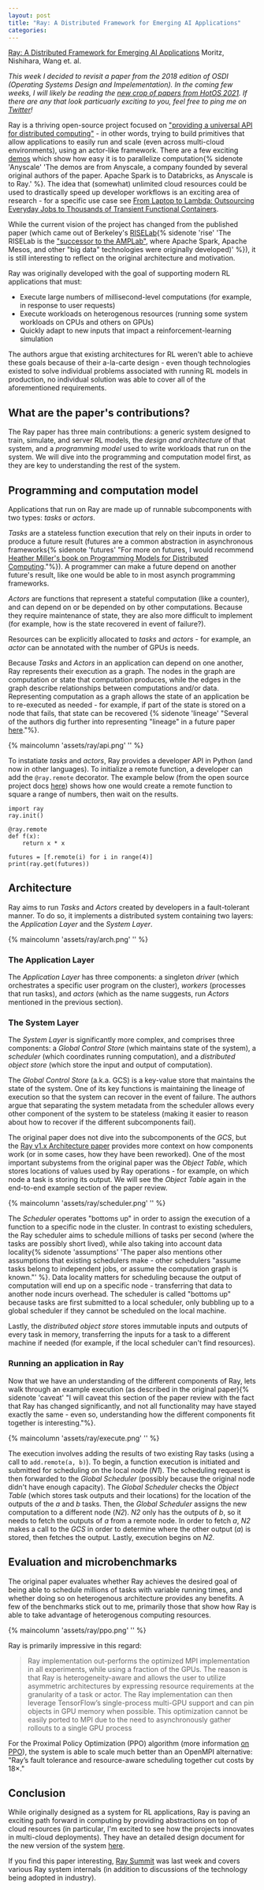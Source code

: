 ```yaml
---
layout: post
title: "Ray: A Distributed Framework for Emerging AI Applications"
categories:
---
```


[Ray: A Distributed Framework for Emerging AI Applications](https://www.usenix.org/system/files/osdi18-moritz.pdf) Moritz, Nishihara, Wang et. al.

_This week I decided to revisit a paper from the 2018 edition of OSDI (Operating Systems Design and Impelementation). In the coming few weeks, I will likely be reading the [new crop of papers from HotOS 2021](https://sigops.org/s/conferences/hotos/2021/). If there are any that look particuarly exciting to you, feel free to ping me on [Twitter](https://twitter.com/micahlerner)!_

Ray is a thriving open-source project focused on ["providing a universal API for distributed computing"](https://docs.google.com/document/d/1lAy0Owi-vPz2jEqBSaHNQcy2IBSDEHyXNOQZlGuj93c/preview#heading=h.ojukhb92k93n0) - in other words, trying to build primitives that allow applications to easily run and scale (even across multi-cloud environments), using an actor-like framework. There are a few exciting [demos](https://www.youtube.com/watch?v=8GTd8Y_JGTQ) which show how easy it is to parallelize computation{% sidenote 'Anyscale' 'The demos are from Anyscale, a company founded by several original authors of the paper. Apache Spark is to Databricks, as Anyscale is to Ray.' %}. The idea that (somewhat) unlimited cloud resources could be used to drastically speed up developer workflows is an exciting area of research - for a specific use case see [From Laptop to Lambda:  Outsourcing Everyday Jobs to Thousands  of Transient Functional Containers](https://stanford.edu/~sadjad/gg-paper.pdf).

While the current vision of the project has changed from the published paper (which came out of Berkeley's [RISELab](https://rise.cs.berkeley.edu/){% sidenote 'rise' 'The RISELab is the ["successor to the AMPLab"](https://engineering.berkeley.edu/news/2017/01/berkeley-launches-riselab-enabling-computers-to-make-intelligent-real-time-decisions/), where Apache Spark, Apache Mesos, and other "big data" technologies were originally developed)' %}), it is still interesting to reflect on the original architecture and motivation.

Ray was originally developed with the goal of supporting modern RL applications that must:

- Execute large numbers of millisecond-level computations (for example, in response to user requests)
- Execute workloads on heterogenous resources (running some system workloads on CPUs and others on GPUs)
- Quickly adapt to new inputs that impact a reinforcement-learning simulation

The authors argue that existing architectures for RL weren't able to achieve these goals because of their a-la-carte design - even though technologies existed to solve individual problems associated with running RL models in production, no individual solution was able to cover all of the aforementioned requirements.


## What are the paper's contributions?

The Ray paper has three main contributions: a generic system designed to train, simulate, and server RL models, the _design and architecture_ of that system, and a _programming model_ used to write workloads that run on the system. We will dive into the programming and computation model first, as they are key to understanding the rest of the system.

## Programming and computation model

Applications that run on Ray are made up of runnable subcomponents with two types: _tasks_ or _actors_. 

_Tasks_ are a stateless function execution that rely on their inputs in order to produce a future result (futures are a common abstraction in asynchronous frameworks{% sidenote 'futures' "For more on futures, I would recommend [Heather Miller's book on  Programming Models for Distributed Computing](http://dist-prog-book.com/chapter/2/futures.html)."%}). A programmer can make a future depend on another future's result, like one would be able to in most asynch programming frameworks. 

_Actors_ are functions that represent a stateful computation (like a counter), and can depend on or be depended on by other computations. Because they require maintenance of state, they are also more difficult to implement (for example, how is the state recovered in event of failure?).

Resources can be explicitly allocated to _tasks_ and _actors_ - for example, an _actor_ can be annotated with the number of GPUs is needs.

Because _Tasks_ and _Actors_ in an application can depend on one another, Ray represents their execution as a graph. The nodes in the graph are computation or state that computation produces, while the edges in the graph describe relationships between computations and/or data. Representing computation as a graph allows the state of an application be to re-executed as needed - for example, if part of the state is stored on a node that fails, that state can be recovered {% sidenote 'lineage' "Several of the authors dig further into representing "lineage" in a future paper [here](https://dl.acm.org/doi/pdf/10.1145/3341301.3359653)."%}.

{% maincolumn 'assets/ray/api.png' '' %}

To instatiate _tasks_ and _actors_, Ray provides a developer API in Python (and now in other languages). To initialize a remote function, a developer can add the `@ray.remote` decorator. The example below (from the open source project docs [here](https://github.com/ray-project/ray#quick-start)) shows how one would create a remote function to square a range of numbers, then wait on the results.

```
import ray
ray.init()

@ray.remote
def f(x):
    return x * x

futures = [f.remote(i) for i in range(4)]
print(ray.get(futures))
```


## Architecture

Ray aims to run _Tasks_ and _Actors_ created by developers in a fault-tolerant manner. To do so, it implements a distributed system containing two layers: the _Application Layer_ and the _System Layer_. 

{% maincolumn 'assets/ray/arch.png' '' %}


### The Application Layer
The _Application Layer_ has three components: a singleton _driver_ (which orchestrates a specific user program on the cluster), _workers_ (processes that run tasks), and _actors_ (which as the name suggests, run _Actors_ mentioned in the previous section).

### The System Layer
The _System Layer_ is significantly more complex, and comprises three components: a _Global Control Store_ (which maintains state of the system), a _scheduler_ (which coordinates running computation), and a _distributed object store_ (which store the input and output of computation).

The _Global Control Store_ (a.k.a. GCS) is a key-value store that maintains the state of the system. One of its key functions is maintaining the lineage of execution so that the system can recover in the event of failure. The authors argue that separating the system metadata from the scheduler allows every other component of the system to be stateless (making it easier to reason about how to recover if the different subcomponents fail). 

The original paper does not dive into the subcomponents of the _GCS_, but the [Ray v1.x Architecture paper](https://docs.google.com/document/d/1lAy0Owi-vPz2jEqBSaHNQcy2IBSDEHyXNOQZlGuj93c/preview#) provides more context on how components work (or in some cases, how they have been reworked). One of the most important subystems from the original paper was the _Object Table_, which stores locations of values used by Ray operations - for example, on which node a task is storing its output. We will see the _Object Table_ again in the end-to-end example section of the paper review.

{% maincolumn 'assets/ray/scheduler.png' '' %}

The _Scheduler_ operates "bottoms up" in order to assign the execution of a function to a specific node in the cluster. In contrast to existing schedulers, the Ray scheduler aims to schedule millions of tasks per second (where the tasks are possibly short lived), while also taking into account data locality{% sidenote 'assumptions' 'The paper also mentions other assumptions that existing schedulers make - other schedulers "assume tasks belong to independent jobs, or assume the computation graph is known."' %}. Data locality matters for scheduling because the output of computation will end up on a specific node - transferring that data to another node incurs overhead. The scheduler is called "bottoms up" because tasks are first submitted to a local scheduler, only bubbling up to a global scheduler if they cannot be scheduled on the local machine.

Lastly, the _distributed object store_ stores immutable inputs and outputs of every task in memory, transferring the inputs for a task to a different machine if needed (for example, if the local scheduler can't find resources).

### Running an application in Ray

Now that we have an understanding of the different components of Ray, lets walk through an example execution (as described in the original paper){% sidenote 'caveat' "I will caveat this section of the paper review with the fact that Ray has changed significantly, and not all functionality may have stayed exactly the same - even so, understanding how the different components fit together is interesting."%}.

{% maincolumn 'assets/ray/execute.png' '' %}

The execution involves adding the results of two existing Ray tasks (using a call to `add.remote(a, b)`). To begin, a function execution is initiated and submitted for scheduling on the local node (_N1_). The scheduling request is then forwarded to the _Global Scheduler_ (possibly because the original node didn't have enough capacity). The _Global Scheduler_ checks the _Object Table_ (which stores task outputs and their locations) for the location of the outputs of the _a_ and _b_ tasks. Then, the _Global Scheduler_ assigns the new computation to a different node (_N2_). _N2_ only has the outputs of _b_, so it needs to fetch the outputs of _a_ from a remote node. In order to fetch _a_, _N2_ makes a call to the _GCS_ in order to determine where the other output (_a_) is stored, then fetches the output. Lastly, execution begins on _N2_.  
## Evaluation and microbenchmarks

The original paper evaluates whether Ray achieves the desired goal of being able to schedule millions of tasks with variable running times, and whether doing so on heterogenous architecture provides any benefits. A few of the benchmarks stick out to me, primarily those that show how Ray is able to take advantage of heterogenous computing resources. 

{% maincolumn 'assets/ray/ppo.png' '' %}

Ray is primarily impressive in this regard:

> Ray implementation out-performs the optimized MPI implementation in all experiments, while using a fraction of the GPUs. The reason is that Ray is heterogeneity-aware and allows the user to utilize asymmetric architectures by expressing resource requirements at the granularity of a task or actor. The Ray implementation can then leverage TensorFlow’s single-process multi-GPU support and can pin objects in GPU memory when possible. This optimization cannot be easily ported to MPI due to the need to asynchronously gather rollouts to a single GPU process

For the Proximal Policy Optimization (PPO) algorithm (more information [on PPO](https://openai.com/blog/openai-baselines-ppo/)), the system is able to scale much better than an OpenMPI alternative: "Ray’s fault tolerance and resource-aware scheduling together cut costs by 18×."

## Conclusion

While originally designed as a system for RL applications, Ray is paving an exciting path forward in computing by providing abstractions on top of cloud resources (in particular, I'm excited to see how the projects innovates in multi-cloud deployments). They have an detailed design document for the new version of the system [here](https://docs.google.com/document/d/1lAy0Owi-vPz2jEqBSaHNQcy2IBSDEHyXNOQZlGuj93c/preview#).

If you find this paper interesting, [Ray Summit](https://raysummit.anyscale.com/speakers) was last week and covers various Ray system internals (in addition to discussions of the technology being adopted in industry). 